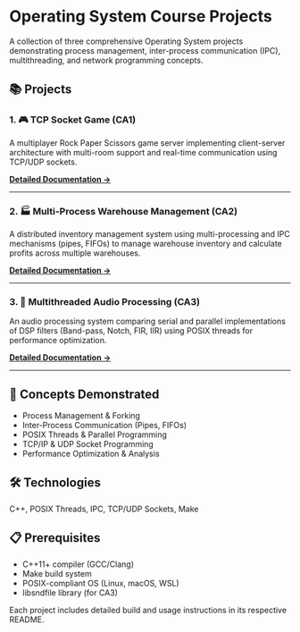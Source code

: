 # Operating System Course Projects

A collection of three comprehensive Operating System projects demonstrating process management, inter-process communication (IPC), multithreading, and network programming concepts.

## 📚 Projects

### 1. 🎮 TCP Socket Game (CA1)
A multiplayer Rock Paper Scissors game server implementing client-server architecture with multi-room support and real-time communication using TCP/UDP sockets.

**[Detailed Documentation →](./CA1/)**

---

### 2. 🏭 Multi-Process Warehouse Management (CA2)
A distributed inventory management system using multi-processing and IPC mechanisms (pipes, FIFOs) to manage warehouse inventory and calculate profits across multiple warehouses.

**[Detailed Documentation →](./CA2/)**

---

### 3. 🎵 Multithreaded Audio Processing (CA3)
An audio processing system comparing serial and parallel implementations of DSP filters (Band-pass, Notch, FIR, IIR) using POSIX threads for performance optimization.

**[Detailed Documentation →](./CA3/)**

---

## 🎯 Concepts Demonstrated

- Process Management & Forking
- Inter-Process Communication (Pipes, FIFOs)
- POSIX Threads & Parallel Programming
- TCP/IP & UDP Socket Programming
- Performance Optimization & Analysis

## 🛠️ Technologies

C++, POSIX Threads, IPC, TCP/UDP Sockets, Make

## 📋 Prerequisites

- C++11+ compiler (GCC/Clang)
- Make build system
- POSIX-compliant OS (Linux, macOS, WSL)
- libsndfile library (for CA3)

Each project includes detailed build and usage instructions in its respective README.
